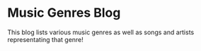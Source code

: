 # Music Genres Blog

This blog lists various music genres as well as songs and artists representating that genre!